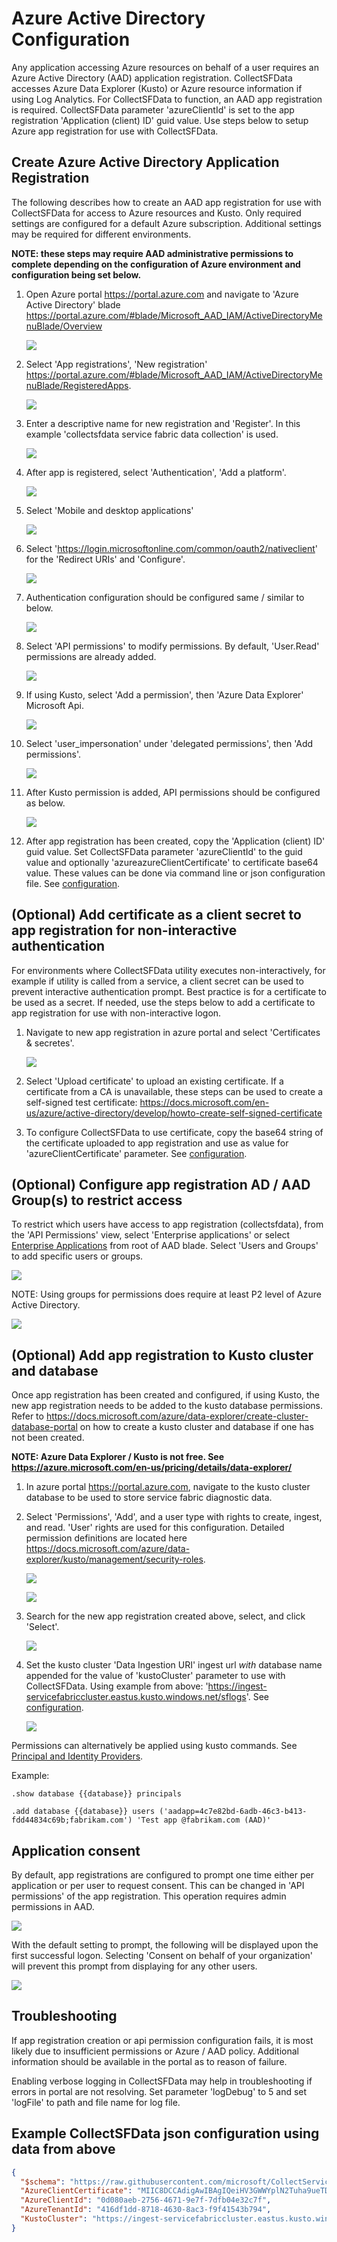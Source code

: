 # Azure Active Directory Configuration

Any application accessing Azure resources on behalf of a user requires an Azure Active Directory (AAD) application registration. CollectSFData accesses Azure Data Explorer (Kusto) or Azure resource information if using Log Analytics. For CollectSFData to function, an AAD app registration is required. CollectSFData parameter 'azureClientId' is set to the app registration 'Application (client) ID' guid value. Use steps below to setup Azure app registration for use with CollectSFData.

## Create Azure Active Directory Application Registration

The following describes how to create an AAD app registration for use with CollectSFData for access to Azure resources and Kusto. Only required settings are configured for a default Azure subscription. Additional settings may be required for different environments.

**NOTE: these steps may require AAD administrative permissions to complete depending on the configuration of Azure environment and configuration being set below.**

1. Open Azure portal https://portal.azure.com and navigate to 'Azure Active Directory' blade https://portal.azure.com/#blade/Microsoft_AAD_IAM/ActiveDirectoryMenuBlade/Overview  

    ![](media/azure-aad-overview.png)

1. Select 'App registrations', 'New registration' https://portal.azure.com/#blade/Microsoft_AAD_IAM/ActiveDirectoryMenuBlade/RegisteredApps.  

    ![](media/azure-app-registrations.png)

1. Enter a descriptive name for new registration and 'Register'. In this example 'collectsfdata service fabric data collection' is used.  

    ![](media/azure-register-application.png)  

1. After app is registered, select 'Authentication', 'Add a platform'.  

    ![](media/azure-app-authentication.png)

1. Select 'Mobile and desktop applications'

    ![](media/azure-app-configure-platforms.png)

1. Select 'https://login.microsoftonline.com/common/oauth2/nativeclient' for the 'Redirect URIs' and 'Configure'.  

    ![](media/azure-configure-desktop-devices.png)

1. Authentication configuration should be configured same / similar to below.

    ![](media/azure-app-authentication-configuration.png)

1. Select 'API permissions' to modify permissions. By default, 'User.Read' permissions are already added.

    ![](media/azure-api-permissions.png)

1. If using Kusto, select 'Add a permission', then 'Azure Data Explorer' Microsoft Api.

    ![](media/azure-select-kusto-api.png)

1. Select 'user_impersonation' under 'delegated permissions', then 'Add permissions'.

    ![](media/azure-select-kusto-permissions.png)

1. After Kusto permission is added, API permissions should be configured as below.

    ![](media/azure-api-permissions-configured.png)

1. After app registration has been created, copy the 'Application (client) ID' guid value. Set CollectSFData parameter 'azureClientId' to the guid value and optionally 'azureazureClientCertificate' to certificate base64 value. These values can be done via command line or json configuration file. See [configuration](./configuration.md).

## (Optional) Add certificate as a client secret to app registration for non-interactive authentication

For environments where CollectSFData utility executes non-interactively, for example if utility is called from a service, a client secret can be used to prevent interactive authentication prompt. Best practice is for a certificate to be used as a secret. If needed, use the steps below to add a certificate to app registration for use with non-interactive logon.

1. Navigate to new app registration in azure portal and select 'Certificates & secretes'.  

    ![](media/app-registration-cert.png)

1. Select 'Upload certificate' to upload an existing certificate. If a certificate from a CA is unavailable, these steps can be used to create a self-signed test certificate: https://docs.microsoft.com/en-us/azure/active-directory/develop/howto-create-self-signed-certificate

1. To configure CollectSFData to use certificate, copy the base64 string of the certificate uploaded to app registration and use as value for 'azureClientCertificate' parameter. See [configuration](./configuration.md).

## (Optional) Configure app registration AD / AAD Group(s) to restrict access

To restrict which users have access to app registration (collectsfdata), from the 'API Permissions' view, select 'Enterprise applications' or select [Enterprise Applications](https://portal.azure.com/#blade/Microsoft_AAD_IAM/StartboardApplicationsMenuBlade/AppAppsPreview/menuId/) from root of AAD blade. Select 'Users and Groups' to add specific users or groups.

![](media/aad-user-permissions.png)

NOTE: Using groups for permissions does require at least P2 level of Azure Active Directory.

![](media/aad-group-permissions-error.png)

## (Optional) Add app registration to Kusto cluster and database

Once app registration has been created and configured, if using Kusto, the new app registration needs to be added to the kusto database permissions. Refer to https://docs.microsoft.com/azure/data-explorer/create-cluster-database-portal on how to create a kusto cluster and database if one has not been created.

**NOTE: Azure Data Explorer / Kusto is not free. See https://azure.microsoft.com/en-us/pricing/details/data-explorer/**

1. In azure portal https://portal.azure.com, navigate to the kusto cluster database to be used to store service fabric diagnostic data.
1. Select 'Permissions', 'Add', and a user type with rights to create, ingest, and read. 'User' rights are used for this configuration. Detailed permission definitions are located here https://docs.microsoft.com/azure/data-explorer/kusto/management/security-roles.

    ![](media/kusto-database-permissions.png)

    ![](media/kusto-database-user-select.png)

1. Search for the new app registration created above, select, and click 'Select'.  

    ![](media/kusto-database-principal-select.png)

1. Set the kusto cluster 'Data Ingestion URI' ingest url *with* database name appended for the value of 'kustoCluster' parameter to use with CollectSFData. Using example from above: 'https://ingest-servicefabriccluster.eastus.kusto.windows.net/sflogs'. See [configuration](./configuration.md).

    ![](media/kusto-overview-url.png)

Permissions can alternatively be applied using kusto commands. See [Principal and Identity Providers](https://docs.microsoft.com/azure/data-explorer/kusto/management/access-control/principals-and-identity-providers).

Example:

```kusto
.show database {{database}} principals 

.add database {{database}} users ('aadapp=4c7e82bd-6adb-46c3-b413-fdd44834c69b;fabrikam.com') 'Test app @fabrikam.com (AAD)'
```

## Application consent

By default, app registrations are configured to prompt one time either per application or per user to request consent. This can be changed in 'API permissions' of the app registration. This operation requires admin permissions in AAD.

![](media/azure-app-grant-admin-consent.png)

With the default setting to prompt, the following will be displayed upon the first successful logon. Selecting 'Consent on behalf of your organization' will prevent this prompt from displaying for any other users.  

![](media/azure-app-registration-permissions-consent.png)

## Troubleshooting

If app registration creation or api permission configuration fails, it is most likely due to insufficient permissions or Azure / AAD policy. Additional information should be available in the portal as to reason of failure. 

Enabling verbose logging in CollectSFData may help in troubleshooting if errors in portal are not resolving. Set parameter 'logDebug' to 5 and set 'logFile' to path and file name for log file.

## Example CollectSFData json configuration using data from above

```json
{
  "$schema": "https://raw.githubusercontent.com/microsoft/CollectServiceFabricData/master/configurationFiles/collectsfdata.schema.json",
  "AzureClientCertificate": "MIIC8DCCAdigAwIBAgIQeiHV3GWWYplN2Tuha9ueTDANBgkqhkiG9w0BAQsFADALMQkwBwYDVQQDDAAwHhcNMjIwMjEyMTMyMjQ2WhcNMjMwMjEyMTM0M...",
  "AzureClientId": "0d080aeb-2756-4671-9e7f-7dfb04e32c7f",
  "AzureTenantId": "416df1dd-8718-4630-8ac3-f9f41543b794",
  "KustoCluster": "https://ingest-servicefabriccluster.eastus.kusto.windows.net/sflogs",
}
```
